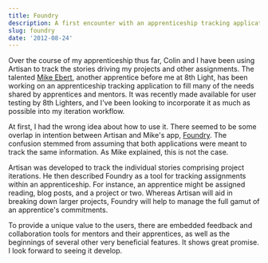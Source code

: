 ```yaml
---
title: Foundry
description: A first encounter with an apprenticeship tracking application
slug: foundry
date: '2012-08-24'
---
```


Over the course of my apprenticeship thus far, Colin and I have been using Artisan to track the
stories driving my projects and other assignments. The talented
[Mike Ebert](http://mikeebert.tumblr.com/), another apprentice before me at 8th Light, has been
working on an apprenticeship tracking application to fill many of the needs shared by apprentices
and mentors. It was recently made available for user testing by 8th Lighters, and I've been looking
to incorporate it as much as possible into my iteration workflow.

At first, I had the wrong idea about how to use it. There seemed to be some overlap in intention
between Artisan and Mike's app, [Foundry](http://foundryapp.herokuapp.com/). The confusion stemmed
from assuming that both applications were meant to track the same information. As Mike explained,
this is not the case.

Artisan was developed to track the individual stories comprising project iterations. He then
described Foundry as a tool for tracking assignments within an apprenticeship. For instance, an
apprentice might be assigned reading, blog posts, and a project or two. Whereas Artisan will aid in
breaking down larger projects, Foundry will help to manage the full gamut of an apprentice's
commitments.

To provide a unique value to the users, there are embedded feedback and collaboration tools for
mentors and their apprentices, as well as the beginnings of several other very beneficial features.
It shows great promise. I look forward to seeing it develop.
